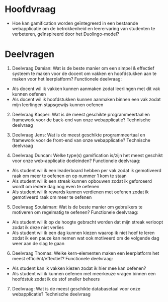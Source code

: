 # Hoofdvraag
- Hoe kan gamification worden geïntegreerd in een bestaande webapplicatie om de betrokkenheid en leerervaring van studenten te verbeteren, geïnspireerd door het Duolingo-model?

# Deelvragen
1. Deelvraag Damian: Wat is de beste manier om een simpel & effectief systeem te maken voor de docent om vakken en hoofdstukken aan te maken voor het leerplatform?
Functionele deelvraag:
- Als docent wil ik vakken kunnen aanmaken zodat leerlingen met dit vak kunnen oefenen
- Als docent wil ik hoofdstukken kunnen aanmaken binnen een vak zodat mijn leerlingen stapsgewijs kunnen oefenen
  
2. Deelvraag Kasper: Wat is de meest geschikte programmeertaal en framework voor de back-end van onze webapplicatie?
Technische deelvraag

3. Deelvraag Jens: Wat is de meest geschikte programmeertaal en framework voor de front-end van onze webapplicatie?
Technische deelvraag

4. Deelvraag Duncan: Welke type(s) gamification is/zijn het meest geschikt voor onze web-applicatie doeleinden?
Functionele deelvraag:
- Als student wil ik een leaderboard hebben per vak zodat ik gemotiveerd raak om meer te oefenen en op nummer 1 kom te staan
- Als student wil ik een streak kunnen opbouwen zodat ik geforceerd wordt om iedere dag nog even te oefenen
- Als student wil ik rewards kunnen verdienen met oefenen zodat ik gemotiveerd raak om meer te oefenen

5. Deelvraag Soulaiman: Wat is de beste manier om gebruikers te motiveren om regelmatig te oefenen?
Functionele deelvraag:
- Als student wil ik op de hoogte gebracht worden dat mijn streak verloopt zodat ik deze niet verlies
- Als student wil ik een dag kunnen kiezen waarop ik niet hoef te leren zodat ik een pauze kan nemen wat ook motiveerd om de volgende dag weer aan de slag te gaan

6. Deelvraag Thomas: Welke kern-elementen maken een leerplatform het meest efficiënt/effectief?
Functionele deelvraag:
- Als student kan ik vakken kiezen zodat ik hier mee kan oefenen?
- Als student wil ik kunnen oefenen met meerkeuze vragen binnen een hoofdstuk zodat ik de stof sneller beheers

7. Deelvraag: Wat is de meest geschikte databasetaal voor onze webapplicatie?
Technische deelvraag
